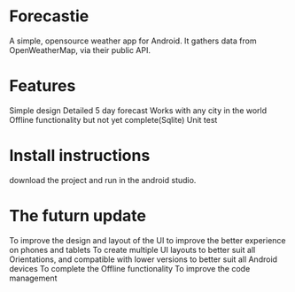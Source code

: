 # Forecastie
A simple, opensource weather app for Android. It gathers data from OpenWeatherMap, via their public API.

# Features
Simple design
Detailed 5 day forecast
Works with any city in the world
Offline functionality but not yet complete(Sqlite)
Unit test

# Install instructions
download the project and run in the android studio.

# The futurn update
To improve the design and layout of the UI to improve the better experience on phones and tablets
To create multiple UI layouts to better suit all Orientations, and compatible with lower versions to better suit all Android devices
To complete the Offline functionality
To improve the code management




